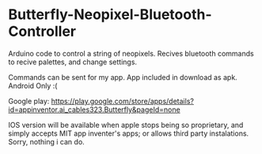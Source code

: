 # Butterfly-Neopixel-Bluetooth-Controller
Arduino code to control a string of neopixels. 
Recives bluetooth commands to recive palettes, and change settings.

Commands can be sent for my app.
App included in download as apk. Android Only :(

Google play:
https://play.google.com/store/apps/details?id=appinventor.ai_cables323.Butterfly&pageId=none

IOS version will be available when apple stops being so proprietary, and simply accepts MIT app inventer's apps; or allows third party instalations. Sorry, nothing i can do.

